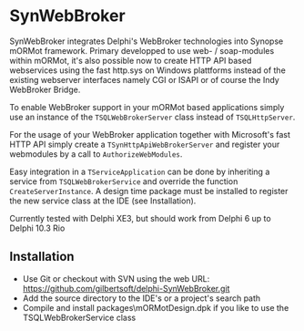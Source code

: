 # SynWebBroker

SynWebBroker integrates Delphi's WebBroker technologies into Synopse mORMot
framework. Primary developped to use web- / soap-modules within mORMot, it's
also possible now to create HTTP API based webservices using the fast http.sys
on Windows plattforms instead of the existing webserver interfaces namely
CGI or ISAPI or of course the Indy WebBroker Bridge.

To enable WebBroker support in your mORMot based applications simply use an
instance of the `TSQLWebBrokerServer` class instead of `TSQLHttpServer`.

For the usage of your WebBroker application together with Microsoft's fast
HTTP API simply create a `TSynHttpApiWebBrokerServer` and register your
webmodules by a call to `AuthorizeWebModules`.

Easy integration in a `TServiceApplication` can be done by inheriting a
service from `TSQLWebBrokerService` and override the function
`CreateServerInstance`. A design time package must be installed to register
the new service class at the IDE (see Installation).


Currently tested with Delphi XE3, but should work from Delphi 6 up to Delphi 10.3 Rio


## Installation

* Use Git or checkout with SVN using the web URL: https://github.com/gilbertsoft/delphi-SynWebBroker.git
* Add the source directory to the IDE's or a project's search path
* Compile and install packages\mORMotDesign.dpk if you like to use the TSQLWebBrokerService class
